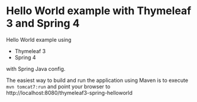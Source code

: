 Hello World example with Thymeleaf 3 and Spring 4
=================================================

Hello World example using

* Thymeleaf 3
* Spring 4

with Spring Java config.

The easiest way to build and run the application using Maven is to execute `mvn tomcat7:run` and
point your browser to http://localhost:8080/thymeleaf3-spring-helloworld
